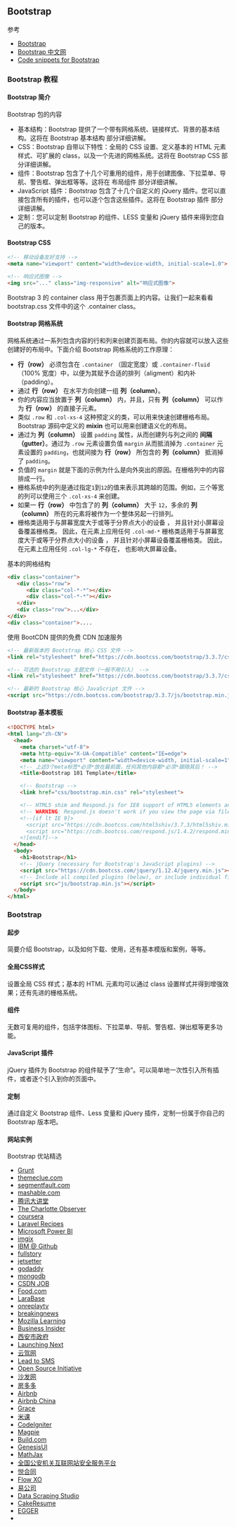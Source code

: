## Bootstrap

参考
* [Bootstrap](http://getbootstrap.com/)
* [Bootstrap 中文网](http://www.bootcss.com/)
* [Code snippets for Bootstrap](https://bootsnipp.com/)



### Bootstrap 教程

#### Bootstrap 简介
Bootstrap 包的内容
* 基本结构：Bootstrap 提供了一个带有网格系统、链接样式、背景的基本结构。这将在 Bootstrap 基本结构 部分详细讲解。
* CSS：Bootstrap 自带以下特性：全局的 CSS 设置、定义基本的 HTML 元素样式、可扩展的 class，以及一个先进的网格系统。这将在 Bootstrap CSS 部分详细讲解。
* 组件：Bootstrap 包含了十几个可重用的组件，用于创建图像、下拉菜单、导航、警告框、弹出框等等。这将在 布局组件 部分详细讲解。
* JavaScript 插件：Bootstrap 包含了十几个自定义的 jQuery 插件。您可以直接包含所有的插件，也可以逐个包含这些插件。这将在 Bootstrap 插件 部分详细讲解。
* 定制：您可以定制 Bootstrap 的组件、LESS 变量和 jQuery 插件来得到您自己的版本。

#### Bootstrap CSS

```html
<!-- 移动设备友好支持 -->
<meta name="viewport" content="width=device-width, initial-scale=1.0">

<!-- 响应式图像 -->
<img src="..." class="img-responsive" alt="响应式图像">
```

Bootstrap 3 的 container class 用于包裹页面上的内容。让我们一起来看看 bootstrap.css 文件中的这个 .container class。


#### Bootstrap 网格系统
网格系统通过一系列包含内容的行和列来创建页面布局。你的内容就可以放入这些创建好的布局中。下面介绍 Bootstrap 网格系统的工作原理：
* **行（row）** 必须包含在 `.container` （固定宽度）或 `.container-fluid` （100% 宽度）中，以便为其赋予合适的排列（aligment）和内补（padding）。
* 通过 **行（row）** 在水平方向创建一组 **列（column）**。
* 你的内容应当放置于 **列（column）** 内，并且，只有 **列（column）** 可以作为 **行（row）** 的直接子元素。
* 类似 `.row` 和 `.col-xs-4` 这种预定义的类，可以用来快速创建栅格布局。Bootstrap 源码中定义的 **mixin** 也可以用来创建语义化的布局。
* 通过为 **列（column）** 设置 `padding` 属性，从而创建列与列之间的 **间隔（gutter）**。通过为 `.row` 元素设置负值 `margin` 从而抵消掉为 `.container` 元素设置的 `padding`，也就间接为 **行（row）** 所包含的 **列（column）** 抵消掉了 `padding`。
* 负值的 `margin` 就是下面的示例为什么是向外突出的原因。在栅格列中的内容排成一行。
* 栅格系统中的列是通过指定`1`到`12`的值来表示其跨越的范围。例如，三个等宽的列可以使用三个 `.col-xs-4` 来创建。
* 如果一 **行（row）** 中包含了的 **列（column）** 大于 `12`，多余的 **列（column）** 所在的元素将被作为一个整体另起一行排列。
* 栅格类适用于与屏幕宽度大于或等于分界点大小的设备 ， 并且针对小屏幕设备覆盖栅格类。 因此，在元素上应用任何 `.col-md-*` 栅格类适用于与屏幕宽度大于或等于分界点大小的设备 ， 并且针对小屏幕设备覆盖栅格类。 因此，在元素上应用任何 `.col-lg-*` 不存在， 也影响大屏幕设备。


基本的网格结构
````html
<div class="container">
   <div class="row">
      <div class="col-*-*"></div>
      <div class="col-*-*"></div>      
   </div>
   <div class="row">...</div>
</div>
<div class="container">....
````



使用 BootCDN 提供的免费 CDN 加速服务
````html
<!-- 最新版本的 Bootstrap 核心 CSS 文件 -->
<link rel="stylesheet" href="https://cdn.bootcss.com/bootstrap/3.3.7/css/bootstrap.min.css" integrity="sha384-BVYiiSIFeK1dGmJRAkycuHAHRg32OmUcww7on3RYdg4Va+PmSTsz/K68vbdEjh4u" crossorigin="anonymous">

<!-- 可选的 Bootstrap 主题文件（一般不用引入） -->
<link rel="stylesheet" href="https://cdn.bootcss.com/bootstrap/3.3.7/css/bootstrap-theme.min.css" integrity="sha384-rHyoN1iRsVXV4nD0JutlnGaslCJuC7uwjduW9SVrLvRYooPp2bWYgmgJQIXwl/Sp" crossorigin="anonymous">

<!-- 最新的 Bootstrap 核心 JavaScript 文件 -->
<script src="https://cdn.bootcss.com/bootstrap/3.3.7/js/bootstrap.min.js" integrity="sha384-Tc5IQib027qvyjSMfHjOMaLkfuWVxZxUPnCJA7l2mCWNIpG9mGCD8wGNIcPD7Txa" crossorigin="anonymous"></script>
````


#### Bootstrap 基本模板
````html
<!DOCTYPE html>
<html lang="zh-CN">
  <head>
    <meta charset="utf-8">
    <meta http-equiv="X-UA-Compatible" content="IE=edge">
    <meta name="viewport" content="width=device-width, initial-scale=1">
    <!-- 上述3个meta标签*必须*放在最前面，任何其他内容都*必须*跟随其后！ -->
    <title>Bootstrap 101 Template</title>

    <!-- Bootstrap -->
    <link href="css/bootstrap.min.css" rel="stylesheet">

    <!-- HTML5 shim and Respond.js for IE8 support of HTML5 elements and media queries -->
    <!-- WARNING: Respond.js doesn't work if you view the page via file:// -->
    <!--[if lt IE 9]>
      <script src="https://cdn.bootcss.com/html5shiv/3.7.3/html5shiv.min.js"></script>
      <script src="https://cdn.bootcss.com/respond.js/1.4.2/respond.min.js"></script>
    <![endif]-->
  </head>
  <body>
    <h1>Bootstrap</h1>
    <!-- jQuery (necessary for Bootstrap's JavaScript plugins) -->
    <script src="https://cdn.bootcss.com/jquery/1.12.4/jquery.min.js"></script>
    <!-- Include all compiled plugins (below), or include individual files as needed -->
    <script src="js/bootstrap.min.js"></script>
  </body>
</html>
````


### Bootstrap

#### 起步
简要介绍 Bootstrap，以及如何下载、使用，还有基本模版和案例，等等。


#### 全局CSS样式
设置全局 CSS 样式；基本的 HTML 元素均可以通过 class 设置样式并得到增强效果；还有先进的栅格系统。


#### 组件
无数可复用的组件，包括字体图标、下拉菜单、导航、警告框、弹出框等更多功能。


#### JavaScript 插件
jQuery 插件为 Bootstrap 的组件赋予了“生命”。可以简单地一次性引入所有插件，或者逐个引入到你的页面中。

#### 定制
通过自定义 Bootstrap 组件、Less 变量和 jQuery 插件，定制一份属于你自己的 Bootstrap 版本吧。



#### 网站实例
Bootstrap 优站精选
* [Grunt](https://gruntjs.com/)
* [themeclue.com](http://themeclue.com/)
* [segmentfault.com](http://segmentfault.com/)
* [mashable.com](http://mashable.com/)
* [腾讯大讲堂](http://djt.qq.com/)
* [The Charlotte Observer](http://www.charlotteobserver.com/)
* [coursera](https://www.coursera.org/)
* [Laravel Recipes](http://laravel-recipes.com/)
* [Microsoft Power BI](http://powerbi.microsoft.com/)
* [imgix](https://www.imgix.com/)
* [IBM @ Github](http://ibm.github.io/)
* [fullstory](https://www.fullstory.com/)
* [jetsetter](http://www.jetsetter.com/)
* [godaddy](https://www.godaddy.com/)
* [mongodb](https://www.mongodb.com/)
* [CSDN JOB](http://job.csdn.net/)
* [Food.com](http://www.food.com/)
* [LaraBase](http://laravelbase.com/)
* [onreplaytv](http://onreplaytv.com/)
* [breakingnews](http://breakingnews.com/)
* [Mozilla Learning](https://teach.mozilla.org/)
* [Business Insider](http://expo.bootcss.com/business-insider/)
* [西安市政府](http://www.xa.gov.cn/)
* [Launching Next](http://www.launchingnext.com/)
* [云驾网](http://www.uyunjia.com/)
* [Lead to SMS](http://leadtosms.com/)
* [Open Source Initiative](http://expo.bootcss.com/page/46/Open%20Source%20Initiative)
* [沙发网](http://www.shafa.com/)
* [房多多](http://www.fangdd.com/)
* [Airbnb](https://www.airbnb.com/)
* [Airbnb China](https://www.airbnbchina.cn/)
* [Grace](http://flagpolesky.com/)
* [米课](http://micourse.net/)
* [CodeIgniter](https://codeigniter.com/)
* [Magpie](https://getmagpie.com/)
* [Build.com](http://www.build.com/)
* [GenesisUI](https://genesisui.com/)
* [MathJax](https://www.mathjax.org/)
* [全国公安机关互联网站安全服务平台](http://beian.gov.cn/)
* [悦合同](http://www.yuehetong.com/)
* [Flow XO](https://flowxo.com/)
* [易公司](http://www.egongsi.cn/)
* [Data Scraping Studio](https://www.datascraping.co/)
* [CakeResume](https://www.cakeresume.com/)
* [EGGER](https://www.egger.com/shop/zh_CN/)
*
